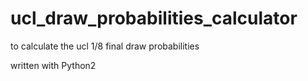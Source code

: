 # ucl_draw_probabilities_calculator

to calculate the ucl 1/8 final draw probabilities

written with Python2
